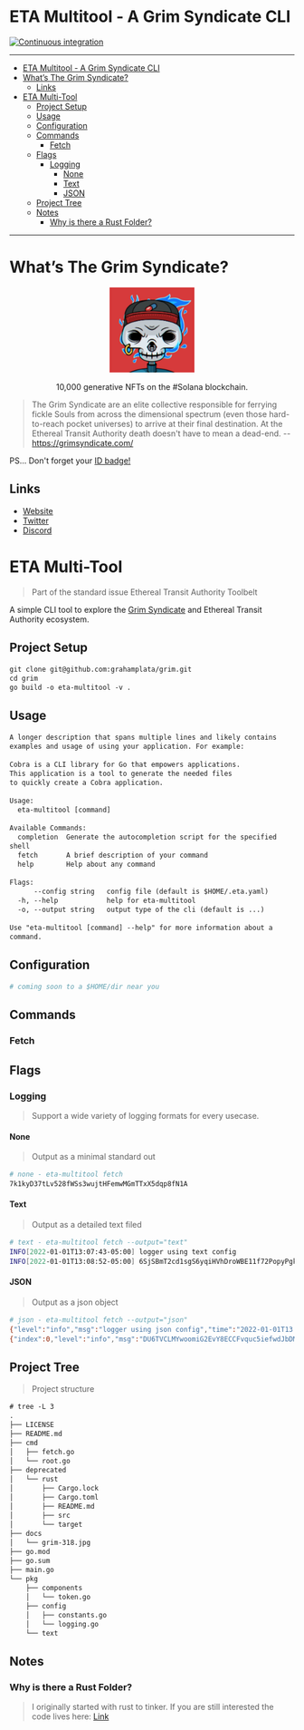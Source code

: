 # ETA Multitool - A Grim Syndicate CLI

[![Continuous integration](https://github.com/grahamplata/grim/actions/workflows/ci.yml/badge.svg?branch=master)](https://github.com/grahamplata/grim/actions/workflows/ci.yml)

---

- [ETA Multitool - A Grim Syndicate CLI](#eta-multitool---a-grim-syndicate-cli)
- [What’s The Grim Syndicate?](#whats-the-grim-syndicate)
  - [Links](#links)
- [ETA Multi-Tool](#eta-multi-tool)
  - [Project Setup](#project-setup)
  - [Usage](#usage)
  - [Configuration](#configuration)
  - [Commands](#commands)
    - [Fetch](#fetch)
  - [Flags](#flags)
    - [Logging](#logging)
      - [None](#none)
      - [Text](#text)
      - [JSON](#json)
  - [Project Tree](#project-tree)
  - [Notes](#notes)
    - [Why is there a Rust Folder?](#why-is-there-a-rust-folder)

---

# What’s The Grim Syndicate?

<p align="center">
  <img style="max-width:150px;" src="./docs/318.jpg" />
</p>
<p align="center">
  10,000 generative NFTs on the #Solana blockchain.
</p>

> The Grim Syndicate are an elite collective responsible for ferrying fickle Souls from across the dimensional spectrum (even those hard-to-reach pocket universes) to arrive at their final destination. At the Ethereal Transit Authority death doesn't have to mean a dead-end. -- https://grimsyndicate.com/

PS... Don't forget your [ID badge!](https://grimsyndicate.id/)

## Links

- [Website](https://grimsyndicate.com/)
- [Twitter](https://twitter.com/Grim__Syndicate)
- [Discord](https://discord.gg/xeHPSUhUv7)

# ETA Multi-Tool

> Part of the standard issue Ethereal Transit Authority Toolbelt

A simple CLI tool to explore the [Grim Syndicate](https://grimsyndicate.com/) and Ethereal Transit Authority ecosystem.

## Project Setup

```shell
git clone git@github.com:grahamplata/grim.git
cd grim
go build -o eta-multitool -v .
```

## Usage

```shell
A longer description that spans multiple lines and likely contains
examples and usage of using your application. For example:

Cobra is a CLI library for Go that empowers applications.
This application is a tool to generate the needed files
to quickly create a Cobra application.

Usage:
  eta-multitool [command]

Available Commands:
  completion  Generate the autocompletion script for the specified shell
  fetch       A brief description of your command
  help        Help about any command

Flags:
      --config string   config file (default is $HOME/.eta.yaml)
  -h, --help            help for eta-multitool
  -o, --output string   output type of the cli (default is ...)

Use "eta-multitool [command] --help" for more information about a command.
```

## Configuration

```bash
# coming soon to a $HOME/dir near you
```

## Commands

### Fetch

## Flags

### Logging

> Support a wide variety of logging formats for every usecase.

#### None

> Output as a minimal standard out

```bash
# none - eta-multitool fetch
7k1kyD37tLv528fWSs3wujtHFemwMGmTTxX5dqp8fN1A
```

#### Text

> Output as a detailed text filed

```bash
# text - eta-multitool fetch --output="text"
INFO[2022-01-01T13:07:43-05:00] logger using text config
INFO[2022-01-01T13:08:52-05:00] 6SjSBmT2cd1sgS6yqiHVhDroWBE11f72PopyPgkb5AMQ  index=0 public_key=DWviW6d8AK4ksTL9wJvXy8XBqevtGrY5UQgmTRdiQHqd token_address=6SjSBmT2cd1sgS6yqiHVhDroWBE11f72PopyPgkb5AMQ
```

#### JSON

> Output as a json object

```bash
# json - eta-multitool fetch --output="json"
{"level":"info","msg":"logger using json config","time":"2022-01-01T13:05:46-05:00"}
{"index":0,"level":"info","msg":"DU6TVCLMYwoomiG2EvY8ECCFvquc5iefwdJbDMYtjr7T","public_key":"3X7HzqxBquHf8Sgqd5Tzi93b3frP74k68JeHAhVTrnNb","time":"2022-01-01T13:06:45-05:00","token_address":"DU6TVCLMYwoomiG2EvY8ECCFvquc5iefwdJbDMYtjr7T"}
```

## Project Tree

> Project structure

```shell
# tree -L 3
.
├── LICENSE
├── README.md
├── cmd
│   ├── fetch.go
│   └── root.go
├── deprecated
│   └── rust
│       ├── Cargo.lock
│       ├── Cargo.toml
│       ├── README.md
│       ├── src
│       └── target
├── docs
│   └── grim-318.jpg
├── go.mod
├── go.sum
├── main.go
└── pkg
    ├── components
    │   └── token.go
    ├── config
    │   ├── constants.go
    │   └── logging.go
    └── text
```

## Notes

### Why is there a Rust Folder?

> I originally started with rust to tinker. If you are still interested the code lives here: [Link](./deprecated/rust/README.md)
